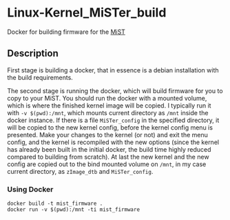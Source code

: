 # Linux-Kernel_MiSTer_build
Docker for building firmware for the
[MiST](https://github.com/MiST-devel)

## Description

First stage is building a docker, that in essence is a debian installation with
the build requirements.

The second stage is running the docker, which will build firmware for you to copy to your MiST.
You should run the docker with a mounted volume, which is where the finished
kernel image will be copied. I typically run it with `-v $(pwd):/mnt`, which
mounts current directory as `/mnt` inside the docker instance. If there is a
file `MiSTer_config` in the specified directory, it will be copied to the new
kernel config, before the kernel config menu is presented. Make your changes to
the kernel (or not) and exit the menu config, and the kernel is recompiled with
the new options (since the kernel has already been built in the initial docker,
the build time highly reduced compared to building from scratch). At last the
new kernel and the new config are copied out to the bind mounted volume on
`/mnt`, in my case current directory, as `zImage_dtb` and `MiSTer_config`.

### Using Docker

```
docker build -t mist_firmware .
docker run -v $(pwd):/mnt -ti mist_firmware
```

